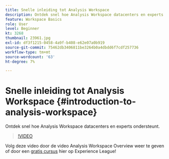```yaml
---
title: Snelle inleiding tot Analysis Workspace
description: Ontdek snel hoe Analysis Workspace datacenters en experts ondersteunt.
feature: Workspace Basics
role: User
level: Beginner
kt: 3268
thumbnail: 23961.jpg
exl-id: df3f1215-0458-4a9f-b408-e62e07a0b919
source-git-commit: 75462db3406811be3264b0a4dbdd6f7cdf257736
workflow-type: tm+mt
source-wordcount: '63'
ht-degree: 7%

---
```


# Snelle inleiding tot Analysis Workspace {#introduction-to-analysis-workspace}

Ontdek snel hoe Analysis Workspace datacenters en experts ondersteunt.

>[!VIDEO](https://video.tv.adobe.com/v/28165/?quality=12&learn=on)

Volg deze video door de video Analysis Workspace Overview weer te geven of door een [gratis cursus](https://experienceleague.adobe.com/?recommended=Analytics-U-1-2020.1.workspace) hier op Experience League!
